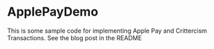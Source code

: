 ApplePayDemo
============

This is some sample code for implementing Apple Pay and Crittercism Transactions. See the blog post in the README

